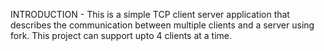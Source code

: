 INTRODUCTION - This is a simple TCP client server application that describes the communication between multiple clients and a server using fork. This project can support upto 4 clients at a time.
